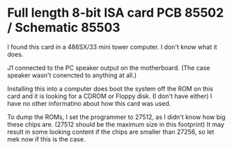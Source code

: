 # Full length 8-bit ISA card PCB 85502 / Schematic 85503
I found this card in a 486SX/33 mini tower computer. I don't know what it does.

J1 connected to the PC speaker output on the motherboard. (The case speaker wasn't conencted to anything at all.)

Installing this into a computer does boot the system off the ROM on this card and it is looking for a CDROM or Floppy disk. (I don't have either) I have no other informatino about how this card was used.

To dump the ROMs, I set the programmer to 27512, as I didn't know how big these chips are. (27512 should be the maximum size in this footprint) It may result in some looking content if the chips are smaller than 27256, so let mek now if this is the case. 
